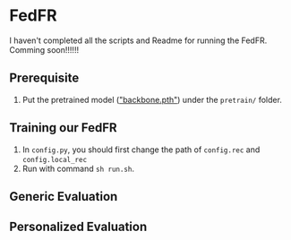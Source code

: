 # FedFR

I haven't completed all the scripts and Readme for running the FedFR.
Comming soon!!!!!!

## Prerequisite

1. Put the pretrained model (["backbone.pth"](https://drive.google.com/file/d/19d-Qm-RkBh9E2P1o_ZbdrHAyoZocFZbK/view?usp=sharing)) under the `pretrain/` folder.

## Training our FedFR
1. In `config.py`, you should first change the path of `config.rec` and `config.local_rec`
2. Run with command `sh run.sh`.

## Generic Evaluation

## Personalized Evaluation
